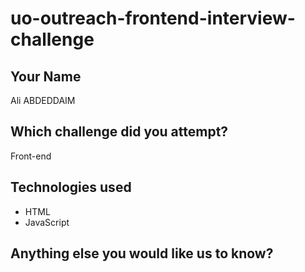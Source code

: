 # uo-outreach-frontend-interview-challenge

## Your Name

Ali ABDEDDAIM

## Which challenge did you attempt?

Front-end

## Technologies used

- HTML
- JavaScript

## Anything else you would like us to know?